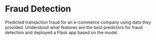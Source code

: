 # Fraud Detection
Predicted transaction fraud for an e-commerce company using data they provided. Understood what features are the best predictors for fraud detection and deployed a Flask app based on the model. 
